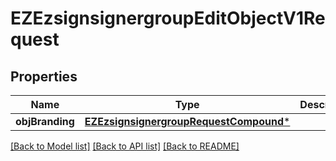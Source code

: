# EZEzsignsignergroupEditObjectV1Request

## Properties
Name | Type | Description | Notes
------------ | ------------- | ------------- | -------------
**objBranding** | [**EZEzsignsignergroupRequestCompound***](EZEzsignsignergroupRequestCompound.md) |  | [optional] 

[[Back to Model list]](../README.md#documentation-for-models) [[Back to API list]](../README.md#documentation-for-api-endpoints) [[Back to README]](../README.md)


